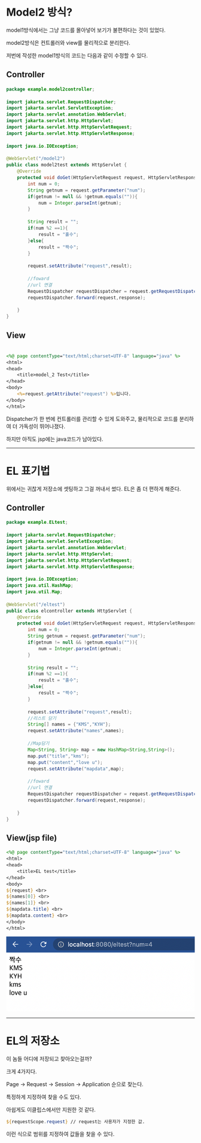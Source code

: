 # Model2 방식?

model1방식에서는 그냥 코드를 몰아넣어 보기가 불편하다는 것이 있었다.

model2방식은 컨트롤러와 view를 물리적으로 분리한다.

저번에 작성한 model1방식의 코드는 다음과 같이 수정할 수 있다.


## Controller

```java
package example.model2controller;

import jakarta.servlet.RequestDispatcher;
import jakarta.servlet.ServletException;
import jakarta.servlet.annotation.WebServlet;
import jakarta.servlet.http.HttpServlet;
import jakarta.servlet.http.HttpServletRequest;
import jakarta.servlet.http.HttpServletResponse;

import java.io.IOException;

@WebServlet("/model2")
public class model2test extends HttpServlet {
    @Override
    protected void doGet(HttpServletRequest request, HttpServletResponse response) throws ServletException, IOException {
        int num = 0;
        String getnum = request.getParameter("num");
        if(getnum != null && !getnum.equals("")){
            num = Integer.parseInt(getnum);
        }

        String result = "";
        if(num %2 ==1){
            result = "홀수";
        }else{
            result = "짝수";
        }

        request.setAttribute("request",result);

        //foward
        //url 연결
        RequestDispatcher requestDispatcher = request.getRequestDispatcher("/model2.jsp");
        requestDispatcher.forward(request,response);

    }
}

```

## View

```jsp

<%@ page contentType="text/html;charset=UTF-8" language="java" %>
<html>
<head>
    <title>model_2 Test</title>
</head>
<body>
    <%=request.getAttribute("request") %>입니다.
</body>
</html>

```

Dispatcher가 한 번에 컨트롤러를 관리할 수 있게 도와주고, 물리적으로 코드를 분리하여 더 가독성이 뛰어나졌다.

하지만 아직도 jsp에는 java코드가 남아있다.


-----

# EL 표기법

위에서는 귀찮게 저장소에 셋팅하고 그걸 꺼내서 썼다. EL은 좀 더 편하게 해준다.

## Controller

```java
package example.ELtest;

import jakarta.servlet.RequestDispatcher;
import jakarta.servlet.ServletException;
import jakarta.servlet.annotation.WebServlet;
import jakarta.servlet.http.HttpServlet;
import jakarta.servlet.http.HttpServletRequest;
import jakarta.servlet.http.HttpServletResponse;

import java.io.IOException;
import java.util.HashMap;
import java.util.Map;

@WebServlet("/eltest")
public class elcontroller extends HttpServlet {
    @Override
    protected void doGet(HttpServletRequest request, HttpServletResponse response) throws ServletException, IOException {
        int num = 0;
        String getnum = request.getParameter("num");
        if(getnum != null && !getnum.equals("")){
            num = Integer.parseInt(getnum);
        }

        String result = "";
        if(num %2 ==1){
            result = "홀수";
        }else{
            result = "짝수";
        }

        request.setAttribute("request",result);
        //리스트 담기
        String[] names = {"KMS","KYH"};
        request.setAttribute("names",names);

        //Map담기
        Map<String, String> map = new HashMap<String,String>();
        map.put("title","kms");
        map.put("content","love u");
        request.setAttribute("mapdata",map);

        //foward
        //url 연결
        RequestDispatcher requestDispatcher = request.getRequestDispatcher("/EL.jsp");
        requestDispatcher.forward(request,response);

    }
}

```

## View(jsp file)

```jsp
<%@ page contentType="text/html;charset=UTF-8" language="java" %>
<html>
<head>
    <title>EL test</title>
</head>
<body>
${request} <br>
${names[0]} <br>
${names[1]} <br>
${mapdata.title} <br>
${mapdata.content} <br>
</body>
</html>

```

![](img/eltest.png)  

-----  

# EL의 저장소

이 놈들 어디에 저장되고 찾아오는걸까?

크게 4가지다.

Page -> Request -> Session -> Application  순으로 찾는다.

특정하게 지정하여 찾을 수도 있다.

아쉽게도 이클립스에서만 지원한 것 같다.

```jsp
${requestScope.request} // request는 사용자가 지정한 값. 
```

이런 식으로 범위를 지정하여 값들을 찾을 수 있다.




